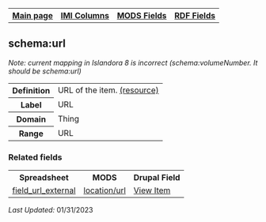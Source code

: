 <!DOCTYPE html>
<html>

<body>
<table style="width:100%">
  <tr>
    <th><a href="index.md">Main page</a></th>
	<th><a href="IMI.md">IMI Columns</a></th>
    <th><a href="MODS.md">MODS Fields</a></th>
    <th><a href="RDF.md">RDF Fields</a></th>
  </tr>
<table>
<h2>schema:url</h2>
<p><i>Note: current mapping in Islandora 8 is incorrect (schema:volumeNumber. It should be schema:url)</i></p>
<tr>
	<th>Definition</th>
	<td>URL of the item. <a href="https://schema.org/url">(resource)<a/></td>
</tr>
<tr>
	<th>Label</th>
	<td>URL</td>
</tr>
<tr>
	<th>Domain</th>
	<td>Thing</td>
</tr>
<tr>
	<th>Range</th>
	<td>URL</td>
</tr>
</table>
</table>
	<h3>Related fields</h3>
<table>
	<tr>
		<th>Spreadsheet</th>
		<th>MODS</th>
		<th>Drupal Field</th>
	</tr>
	<tr>
		<td><a href="field_url_external.md">field_url_external</a></td>
		<td><a href="mods.location.url.md">location/url</a> </td> 
		<td><a href="DrupalFields.md#view-item">View Item</a></td>
	</tr>
</table>
<p><i>Last Updated: </i>01/31/2023</p>
</body>
</html>
